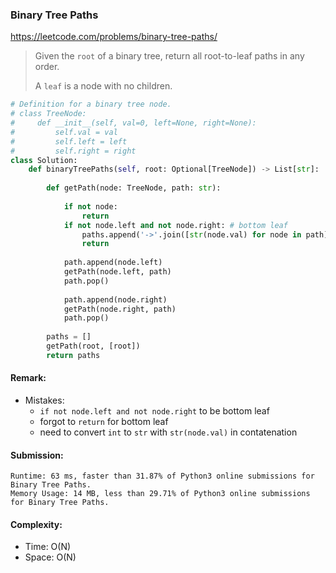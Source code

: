 ### Binary Tree Paths
https://leetcode.com/problems/binary-tree-paths/
> Given the `root` of a binary tree, return all root-to-leaf paths in any order.
>
>A `leaf` is a node with no children.


```python
# Definition for a binary tree node.
# class TreeNode:
#     def __init__(self, val=0, left=None, right=None):
#         self.val = val
#         self.left = left
#         self.right = right
class Solution:
    def binaryTreePaths(self, root: Optional[TreeNode]) -> List[str]:
        
        def getPath(node: TreeNode, path: str):
            
            if not node:
                return
            if not node.left and not node.right: # bottom leaf
                paths.append('->'.join([str(node.val) for node in path]))
                return
            
            path.append(node.left)
            getPath(node.left, path)
            path.pop()
            
            path.append(node.right)
            getPath(node.right, path)
            path.pop()
            
        paths = []
        getPath(root, [root])
        return paths
```
#### Remark:
- Mistakes:
  - `if not node.left and not node.right` to be bottom leaf
  - forgot to `return` for bottom leaf
  - need to convert `int` to `str` with `str(node.val)` in contatenation
#### Submission:
```
Runtime: 63 ms, faster than 31.87% of Python3 online submissions for Binary Tree Paths.
Memory Usage: 14 MB, less than 29.71% of Python3 online submissions for Binary Tree Paths.
```
#### Complexity:
- Time: O(N)
- Space: O(N)

